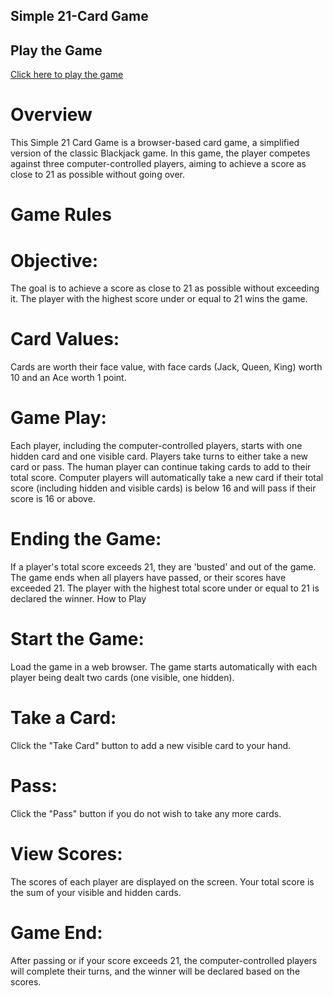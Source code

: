 ## Simple 21-Card Game
## Play the Game

[Click here to play the game](https://eddiehhh.github.io/CardGame/)

# Overview
This Simple 21 Card Game is a browser-based card game, a simplified version of the classic Blackjack game. In this game, the player competes against three computer-controlled players, aiming to achieve a score as close to 21 as possible without going over.

# Game Rules
  # Objective: 
  
  The goal is to achieve a score as close to 21 as possible without exceeding it. The player with the highest score under or equal to 21 wins the game.
  # Card Values: 
  Cards are worth their face value, with face cards (Jack, Queen, King) worth 10 and an Ace worth 1 point.
  # Game Play:
  Each player, including the computer-controlled players, starts with one hidden card and one visible card.
  Players take turns to either take a new card or pass.
  The human player can continue taking cards to add to their total score.
  Computer players will automatically take a new card if their total score (including hidden and visible cards) is below 16 and will pass if their score is 16 or       above.
  # Ending the Game:
  If a player's total score exceeds 21, they are 'busted' and out of the game.
  The game ends when all players have passed, or their scores have exceeded 21.
  The player with the highest total score under or equal to 21 is declared the winner.
  How to Play
  # Start the Game: 
  Load the game in a web browser. The game starts automatically with each player being dealt two cards (one visible, one hidden).
  # Take a Card: 
  Click the "Take Card" button to add a new visible card to your hand.
  # Pass: 
  Click the "Pass" button if you do not wish to take any more cards.
  # View Scores: 
  The scores of each player are displayed on the screen. Your total score is the sum of your visible and hidden cards.
  # Game End: 
  After passing or if your score exceeds 21, the computer-controlled players will complete their turns, and the winner will be declared based on the  
  scores.

